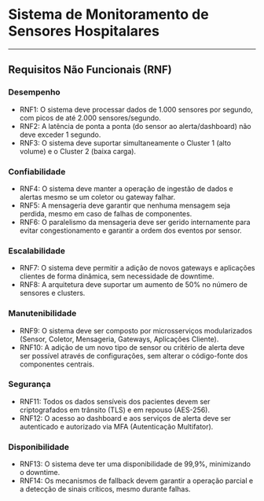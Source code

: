 # Sistema de Monitoramento de Sensores Hospitalares

---

## Requisitos Não Funcionais (RNF)

### Desempenho
- RNF1: O sistema deve processar dados de 1.000 sensores por segundo, com picos de até 2.000 sensores/segundo.
- RNF2: A latência de ponta a ponta (do sensor ao alerta/dashboard) não deve exceder 1 segundo.
- RNF3: O sistema deve suportar simultaneamente o Cluster 1 (alto volume) e o Cluster 2 (baixa carga).

### Confiabilidade
- RNF4: O sistema deve manter a operação de ingestão de dados e alertas mesmo se um coletor ou gateway falhar.
- RNF5: A mensageria deve garantir que nenhuma mensagem seja perdida, mesmo em caso de falhas de componentes.
- RNF6: O paralelismo da mensageria deve ser gerido internamente para evitar congestionamento e garantir a ordem dos eventos por sensor.

### Escalabilidade
- RNF7: O sistema deve permitir a adição de novos gateways e aplicações clientes de forma dinâmica, sem necessidade de downtime.
- RNF8: A arquitetura deve suportar um aumento de 50% no número de sensores e clusters.

### Manutenibilidade
- RNF9: O sistema deve ser composto por microsserviços modularizados (Sensor, Coletor, Mensageria, Gateways, Aplicações Cliente).
- RNF10: A adição de um novo tipo de sensor ou critério de alerta deve ser possível através de configurações, sem alterar o código-fonte dos componentes centrais.

### Segurança
- RNF11: Todos os dados sensíveis dos pacientes devem ser criptografados em trânsito (TLS) e em repouso (AES-256).
- RNF12: O acesso ao dashboard e aos serviços de alerta deve ser autenticado e autorizado via MFA (Autenticação Multifator).

### Disponibilidade
- RNF13: O sistema deve ter uma disponibilidade de 99,9%, minimizando o downtime.
- RNF14: Os mecanismos de fallback devem garantir a operação parcial e a detecção de sinais críticos, mesmo durante falhas.

